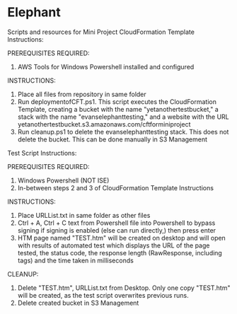 # Elephant
Scripts and resources for Mini Project
CloudFormation Template Instructions:

PREREQUISITES REQUIRED:
1. AWS Tools for Windows Powershell installed and configured

INSTRUCTIONS:
1. Place all files from repository in same folder
2. Run deploymentofCFT.ps1. This script executes the CloudFormation Template, creating a bucket with the name "yetanothertestbucket," a stack with the name "evanselephanttesting," and a website with the URL yetanothertestbucket.s3.amazonaws.com/cftforminiproject
3. Run cleanup.ps1 to delete the evanselephanttesting stack. This does not delete the bucket. This can be done manually in S3 Management 

Test Script Instructions:

PREREQUISITES REQUIRED:
1. Windows Powershell (NOT ISE)
2. In-between steps 2 and 3 of CloudFormation Template Instructions

INSTRUCTIONS:
1. Place URLList.txt in same folder as other files
2. Ctrl + A, Ctrl + C text from Powershell file into Powershell to bypass signing if signing is enabled (else can run directly,) then press enter 
3. HTM page named "TEST.htm" will be created on desktop and will open with results of automated test which displays the URL of the page tested, the status code, the response length (RawResponse, including tags) and the time taken in milliseconds

CLEANUP:
1. Delete "TEST.htm", URLList.txt from Desktop. Only one copy "TEST.htm" will be created, as the test script overwrites previous runs.
2. Delete created bucket in S3 Management


